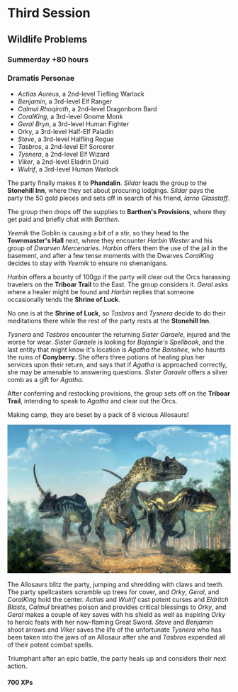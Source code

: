 # Third Session

## Wildlife Problems

### Summerday +80 hours

### Dramatis Personae

- *Actias Aureus*, a 2nd-level Tiefling Warlock
- *Benjamin*, a 3rd-level Elf Ranger
- *Calmul Rhoqiroth*, a 2nd-level Dragonborn Bard
- *CoralKing*, a 3rd-level Gnome Monk
- *Geral Bryn*, a 3rd-level Human Fighter
- Orky, a 3rd-level Half-Elf Paladin
- *Steve*, a 3rd-level Halfling Rogue
- *Tasbros*, a 2nd-level Elf Sorcerer
- *Tysnera*, a 2nd-level Elf Wizard
- *Viker*, a 2nd-level Eladrin Druid
- *Wulrif*, a 3rd-level Human Warlock

The party finally makes it to **Phandalin**. *Sildar* leads the group to the **Stonehill Inn**, where they set about procuring lodgings. *Sildar* pays the
party the 50 gold pieces and sets off in search of his friend, *Iarno Glasstaff*.

The group then drops off the supplies to **Barthen's Provisions**, where they get paid and briefly chat with *Barthen*.

*Yeemik* the Goblin is causing a bit of a stir, so they head to the **Townmaster's Hall** next, where they encounter *Harbin Wester* and his group of *Dwarven Mercenaries*.
*Harbin* offers them the use of the jail in the basement, and after a few tense moments with the Dwarves *CoralKing* decides
to stay with *Yeemik* to ensure no shenanigans.

*Harbin* offers a bounty of 100gp if the party will clear out the Orcs harassing travelers on the **Triboar Trail** to the East.
The group considers it. *Geral* asks where a healer might be found and *Harbin* replies that someone occasionally tends the **Shrine of Luck**.

No one is at the **Shrine of Luck**, so *Tasbros* and *Tysnera* decide to do their meditations there while the rest of the party rests at the **Stonehill Inn**.

*Tysnera* and *Tasbros* encounter the returning *Sister Garaele*, injured and the worse for wear. *Sister Garaele* is looking for *Bojangle's Spellbook*,
and the last entity that might know it's location is *Agatha the Banshee*, who haunts the ruins of **Conyberry**. She offers three potions of healing plus
her services upon their return, and says that if *Agatha* is approached correctly, she may be amenable to answering questions.
*Sister Garaele* offers a silver comb as a gift for *Agatha*.

After conferring and restocking provisions, the group sets off on the **Triboar Trail**, intending to speak to *Agatha* and clear out the Orcs.

Making camp, they are beset by a pack of 8 vicious Allosaurs!

![Allosaurs Attack!](images/allosaurs.jpeg)

The Allosaurs blitz the party, jumping and shredding with claws and teeth. The party spellcasters scramble up trees for cover,
and *Orky*, *Geral*, and *CoralKing* hold the center.  *Actias* and *Wulrif* cast potent curses and *Eldritch Blasts*, *Calmul* breathes
poison and provides critical blessings to *Orky*, and *Geral* makes a couple of key saves with his shield as well as inspiring *Orky*
to heroic feats with her now-flaming Great Sword. *Steve* and *Benjamin* shoot arrows and *Viker* saves the life of the unfortunate *Tysnera* who has
been taken into the jaws of an Allosaur after she and *Tasbros* expended all of their potent combat spells.

Triumphant after an epic battle, the party heals up and considers their next action.

#### 700 XPs
